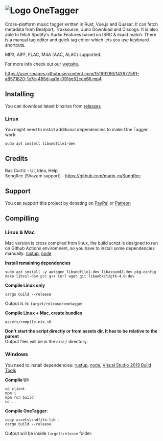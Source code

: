 # ![Logo](https://raw.githubusercontent.com/Marekkon5/onetagger/master/assets/32x32.png) OneTagger

Cross-platform music tagger written in Rust, Vue.js and Quasar.
It can fetch metadata from Beatport, Traxsource, Juno Download and Discogs.
It is also able to fetch Spotify's Audio Features based on ISRC & exact match. 
There is a manual tag editor and quick tag editor which lets you use keyboard shortcuts.

MP3, AIFF, FLAC, M4A (AAC, ALAC) supported.

For more info check out our [website](https://onetagger.github.io/).

https://user-images.githubusercontent.com/15169286/143677591-a8571820-1e7e-486d-aa1d-091ee52cce66.mp4


## Installing

You can download latest binaries from [releases](https://github.com/Marekkon5/onetagger/releases)

### Linux

You might need to install additional dependencies to make One Tagger work:
```
sudo apt install libsndfile1-dev
```

## Credits
Bas Curtiz - UI, Idea, Help  
SongRec (Shazam support) - https://github.com/marin-m/SongRec

## Support
You can support this project by donating on [PayPal](https://paypal.me/marekkon5) or [Patreon](https://www.patreon.com/onetagger)

## Compilling

### Linux & Mac
Mac version is cross compiled from linux, the build script is designed to run on Github Actions enviromnent, so you have to install some dependencies manually: [rustup](https://rustup.rs), [node](https://nodejs.org/en/download/package-manager/)

**Install remaining dependencies**
```
sudo apt install -y autogen libsndfile1-dev libasound2-dev pkg-config make libssl-dev gcc g++ curl wget git libwebkit2gtk-4.0-dev
```

**Compile Linux only**
```
cargo build --release
```
Output is in: `target/release/onetagger`

**Compile Linux + Mac, create bundles**
```
assets/compile-nix.sh
```
**Don't start the script directly or from assets dir. It has to be relative to the parent**  
Output files will be in the `dist/` directory.

### Windows
You need to install dependencies: [rustup](https://rustup.rs), [node](https://nodejs.org/en/download/), [Visual Studio 2019 Build Tools](https://visualstudio.microsoft.com/downloads/)

**Compile UI:**
```
cd client
npm i
npm run build
cd ..
```

**Compile OneTagger:**
```
copy assets\sndfile.lib .
cargo build --release
```

Output will be inside `target\release` folder.
